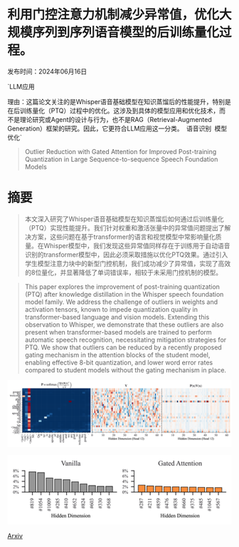 # 利用门控注意力机制减少异常值，优化大规模序列到序列语音模型的后训练量化过程。

发布时间：2024年06月16日

`LLM应用

理由：这篇论文关注的是Whisper语音基础模型在知识蒸馏后的性能提升，特别是在后训练量化（PTQ）过程中的优化。这涉及到具体的模型应用和优化技术，而不是理论研究或Agent的设计与行为，也不是RAG（Retrieval-Augmented Generation）框架的研究。因此，它更符合LLM应用这一分类。` `语音识别` `模型优化`

> Outlier Reduction with Gated Attention for Improved Post-training Quantization in Large Sequence-to-sequence Speech Foundation Models

# 摘要

> 本文深入研究了Whisper语音基础模型在知识蒸馏后如何通过后训练量化（PTQ）实现性能提升。我们针对权重和激活张量中的异常值问题提出了解决方案，这些问题在基于transformer的语言和视觉模型中常影响量化质量。在Whisper模型中，我们发现这些异常值同样存在于训练用于自动语音识别的transformer模型中，因此必须采取措施以优化PTQ效果。通过引入学生模型注意力块中的新型门控机制，我们成功减少了异常值，实现了高效的8位量化，并显著降低了单词错误率，相较于未采用门控机制的模型。

> This paper explores the improvement of post-training quantization (PTQ) after knowledge distillation in the Whisper speech foundation model family. We address the challenge of outliers in weights and activation tensors, known to impede quantization quality in transformer-based language and vision models. Extending this observation to Whisper, we demonstrate that these outliers are also present when transformer-based models are trained to perform automatic speech recognition, necessitating mitigation strategies for PTQ. We show that outliers can be reduced by a recently proposed gating mechanism in the attention blocks of the student model, enabling effective 8-bit quantization, and lower word error rates compared to student models without the gating mechanism in place.

![利用门控注意力机制减少异常值，优化大规模序列到序列语音模型的后训练量化过程。](../../../paper_images/2406.11022/x1.png)

![利用门控注意力机制减少异常值，优化大规模序列到序列语音模型的后训练量化过程。](../../../paper_images/2406.11022/x2.png)

[Arxiv](https://arxiv.org/abs/2406.11022)